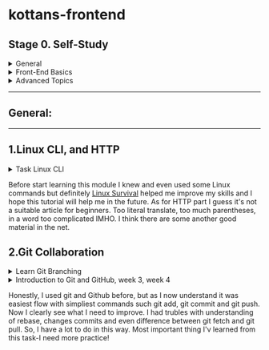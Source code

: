 # kottans-frontend

 ## Stage 0. Self-Study

<details>
<summary> General</summary> 

- [x] 0.Git Basics
- [x] 1.Linux CLI and Networking
- [x] 2.Git Collaboration

</details>


<details>
<summary> Front-End Basics</summary> 

- [ ] 3.Intro to HTML & CSS
- [ ] 4.Responsive Web Design
- [ ] 5.HTML & CSS Practice
- [ ] 6.JavaScript Basics
- [ ] 7.Document Object Model 

</details>

<details>
<summary> Advanced Topics</summary> 

- [ ] 8.Building a Tiny JS World (pre-OOP)
- [ ] 9.Object oriented JS 
- [ ] 10.OOP exercise 
- [ ] 11.Offline Web Applications 
- [ ] 12.Memory pair game 
- [ ] 13.Website Performance Optimization 
- [ ] 14.Friends App 

</details>

---
 ## General:
 ---
## 1.Linux CLI, and HTTP

<details>
<summary>Task Linux CLI</summary> 

![screen-01](task_linux_cli/Linux_Tutorial_Quiz_1.jpg)
![screen-02](task_linux_cli/Linux_Tutorial_Quiz_2.jpg)
![screen-03](task_linux_cli/Linux_Tutorial_Quiz_3.jpg)
![screen-04](task_linux_cli/Linux_Tutorial_Quiz_4.jpg)

</details>

Before start learning this module I knew and even used some Linux commands but definitely [Linux Survival](https://linuxsurvival.com/linux-tutorial-introduction/) helped me improve my skills and I hope this tutorial will help me in the future.
As for HTTP part I guess it's not a suitable article for beginners. Too literal translate, too much parentheses, in a word too complicated IMHO. I think there are some another good material in the net.


## 2.Git Collaboration

<details>
<summary>Learn Git Branching</summary> 

![screen-01](task_git_collaboration/Learn-Git-Branching.jpg)
![screen-02](task_git_collaboration/Learn-Git-Branching2.jpg)

</details>

<details>
<summary>Introduction to Git and GitHub, week 3, week 4</summary> 

![screen-01](task_git_collaboration/Coursera-Git-Week3.jpg)
![screen-02](task_git_collaboration/Coursera-Git-Week4.jpg)

</details>

Honestly, I used git and Github before, but as I now understand it was easiest flow with simpliest commands such git add, git commit and git push. Now I clearly see what I need to improve. I had trubles with understanding of rebase, changes commits and even difference between git fetch and git pull. So, I have a lot to do in this way. Most important thing I'v learned from this task-I need more practice!


